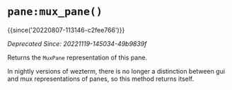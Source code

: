 # `pane:mux_pane()`

{{since('20220807-113146-c2fee766')}}

*Deprecated Since: 20221119-145034-49b9839f*

Returns the `MuxPane` representation of this pane.

In nightly versions of wezterm, there is no longer a distinction
between gui and mux representations of panes, so this method
returns itself.

